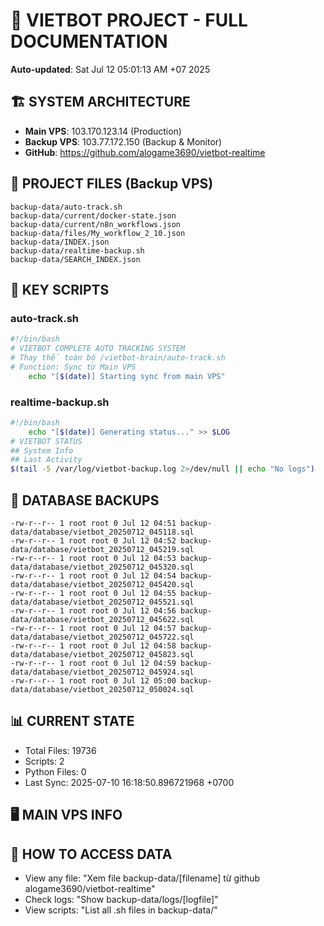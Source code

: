 # 🤖 VIETBOT PROJECT - FULL DOCUMENTATION
**Auto-updated**: Sat Jul 12 05:01:13 AM +07 2025

## 🏗️ SYSTEM ARCHITECTURE
- **Main VPS**: 103.170.123.14 (Production)
- **Backup VPS**: 103.77.172.150 (Backup & Monitor)
- **GitHub**: https://github.com/alogame3690/vietbot-realtime

## 📁 PROJECT FILES (Backup VPS)
```
backup-data/auto-track.sh
backup-data/current/docker-state.json
backup-data/current/n8n_workflows.json
backup-data/files/My_workflow_2_10.json
backup-data/INDEX.json
backup-data/realtime-backup.sh
backup-data/SEARCH_INDEX.json
```

## 🔧 KEY SCRIPTS
### auto-track.sh
```bash
#!/bin/bash
# VIETBOT COMPLETE AUTO TRACKING SYSTEM
# Thay thế toàn bộ /vietbot-brain/auto-track.sh
# Function: Sync từ Main VPS
    echo "[$(date)] Starting sync from main VPS"
```
### realtime-backup.sh
```bash
#!/bin/bash
    echo "[$(date)] Generating status..." >> $LOG
# VIETBOT STATUS
## System Info
## Last Activity
$(tail -5 /var/log/vietbot-backup.log 2>/dev/null || echo "No logs")
```

## 💾 DATABASE BACKUPS
```
-rw-r--r-- 1 root root 0 Jul 12 04:51 backup-data/database/vietbot_20250712_045118.sql
-rw-r--r-- 1 root root 0 Jul 12 04:52 backup-data/database/vietbot_20250712_045219.sql
-rw-r--r-- 1 root root 0 Jul 12 04:53 backup-data/database/vietbot_20250712_045320.sql
-rw-r--r-- 1 root root 0 Jul 12 04:54 backup-data/database/vietbot_20250712_045420.sql
-rw-r--r-- 1 root root 0 Jul 12 04:55 backup-data/database/vietbot_20250712_045521.sql
-rw-r--r-- 1 root root 0 Jul 12 04:56 backup-data/database/vietbot_20250712_045622.sql
-rw-r--r-- 1 root root 0 Jul 12 04:57 backup-data/database/vietbot_20250712_045722.sql
-rw-r--r-- 1 root root 0 Jul 12 04:58 backup-data/database/vietbot_20250712_045823.sql
-rw-r--r-- 1 root root 0 Jul 12 04:59 backup-data/database/vietbot_20250712_045924.sql
-rw-r--r-- 1 root root 0 Jul 12 05:00 backup-data/database/vietbot_20250712_050024.sql
```

## 📊 CURRENT STATE
- Total Files: 19736
- Scripts: 2
- Python Files: 0
- Last Sync: 2025-07-10 16:18:50.896721968 +0700

## 🖥️ MAIN VPS INFO


## 🚨 HOW TO ACCESS DATA
- View any file: "Xem file backup-data/[filename] từ github alogame3690/vietbot-realtime"
- Check logs: "Show backup-data/logs/[logfile]"
- View scripts: "List all .sh files in backup-data/"
